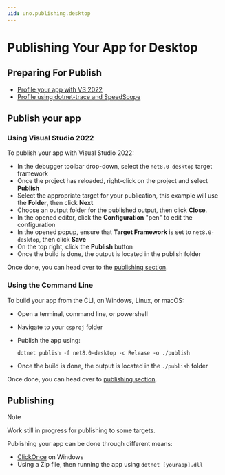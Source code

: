 ```yaml
---
uid: uno.publishing.desktop
---
```


# Publishing Your App for Desktop

## Preparing For Publish

- [Profile your app with VS 2022](https://learn.microsoft.com/en-us/visualstudio/profiling/profiling-feature-tour?view=vs-2022)
- [Profile using dotnet-trace and SpeedScope](https://learn.microsoft.com/en-us/dotnet/core/diagnostics/dotnet-trace)

## Publish your app

### Using Visual Studio 2022

To publish your app with Visual Studio 2022:

- In the debugger toolbar drop-down, select the `net8.0-desktop` target framework
- Once the project has reloaded, right-click on the project and select **Publish**
- Select the appropriate target for your publication, this example will use the **Folder**, then click **Next**
- Choose an output folder for the published output, then click **Close**.
- In the opened editor, click the **Configuration** "pen" to edit the configuration
- In the opened popup, ensure that **Target Framework** is set to `net8.0-desktop`, then click **Save**
- On the top right, click the **Publish** button
- Once the build is done, the output is located in the publish folder

Once done, you can head over to the [publishing section](xref:uno.publishing.webassembly#publishing).

### Using the Command Line

To build your app from the CLI, on Windows, Linux, or macOS:

- Open a terminal, command line, or powershell
- Navigate to your `csproj` folder
- Publish the app using:

  ```shell
  dotnet publish -f net8.0-desktop -c Release -o ./publish
  ```

- Once the build is done, the output is located in the `./publish` folder

Once done, you can head over to [publishing section](xref:uno.publishing.webassembly#publishing).

## Publishing

> [!NOTE]
> Work still in progress for publishing to some targets.

Publishing your app can be done through different means:

- [ClickOnce](https://learn.microsoft.com/visualstudio/deployment/quickstart-deploy-using-clickonce-folder?view=vs-2022) on Windows
- Using a Zip file, then running the app using `dotnet [yourapp].dll`

